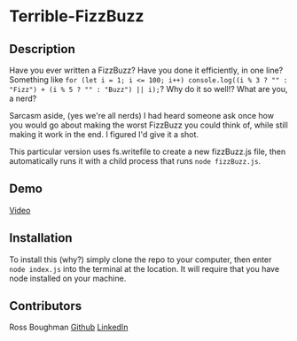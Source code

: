 # Terrible-FizzBuzz

## Description

Have you ever written a FizzBuzz? Have you done it efficiently, in one line? Something like `for (let i = 1; i <= 100; i++) console.log((i % 3 ? "" : "Fizz") + (i % 5 ? "" : "Buzz") || i);`? Why do it so well!? What are you, a nerd?

Sarcasm aside, (yes we're all nerds) I had heard someone ask once how you would go about making the worst FizzBuzz you could think of, while still making it work in the end. I figured I'd give it a shot. 

This particular version uses fs.writefile to create a new fizzBuzz.js file, then automatically runs it with a child process that runs `node fizzBuzz.js`. 

## Demo

[Video](https://drive.google.com/uc?id=1VG3VB3CJ8D0521EIRDDG9X6yv2sZ2o3O&export=download)


## Installation

To install this (why?) simply clone the repo to your computer, then enter `node index.js` into the terminal at the location. It will require that you have node installed on your machine.

## Contributors

Ross Boughman
[Github](https://github.com/Ross-Boughman)
[LinkedIn](https://www.linkedin.com/in/ross-boughman/)